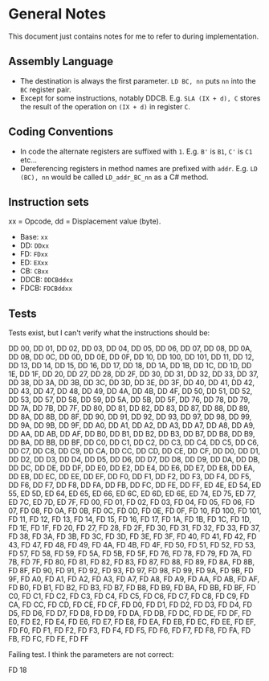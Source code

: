 ﻿# General Notes

This document just contains notes for me to refer to during implementation.

## Assembly Language

- The destination is always the first parameter. `LD BC, nn` puts `nn` into the `BC` register pair.
- Except for some instructions, notably DDCB. E.g. `SLA (IX + d), C` stores the result of the operation on `(IX + d)` in register `C`.

## Coding Conventions

- In code the alternate registers are suffixed with `1`. E.g. `B'` is `B1`, `C'` is `C1` etc...
- Dereferencing registers in method names are prefixed with `addr`. E.g. `LD (BC), nn` would be called `LD_addr_BC_nn` as a C# method.

## Instruction sets

xx = Opcode, dd = Displacement value (byte).

- Base: `xx`
- DD: `DDxx`
- FD: `FDxx`
- ED: `EXxx`
- CB: `CBxx`
- DDCB: `DDCBddxx`
- FDCB: `FDCBddxx`

## Tests

Tests exist, but I can't verify what the instructions should be:

DD 00, DD 01, DD 02, DD 03, DD 04, DD 05, DD 06, DD 07, DD 08, DD 0A, DD 0B, DD 0C, DD 0D, DD 0E, DD 0F, DD 10, DD 100, DD 101, DD 11, DD 12, DD 13, DD 14, DD 15, DD 16, DD 17, DD 18, DD 1A, DD 1B, DD 1C, DD 1D, DD 1E, DD 1F, DD 20, DD 27, DD 28, DD 2F, DD 30, DD 31, DD 32, DD 33, DD 37, DD 38, DD 3A, DD 3B, DD 3C, DD 3D, DD 3E, DD 3F, DD 40, DD 41, DD 42, DD 43, DD 47, DD 48, DD 49, DD 4A, DD 4B, DD 4F, DD 50, DD 51, DD 52, DD 53, DD 57, DD 58, DD 59, DD 5A, DD 5B, DD 5F, DD 76, DD 78, DD 79, DD 7A, DD 7B, DD 7F, DD 80, DD 81, DD 82, DD 83, DD 87, DD 88, DD 89, DD 8A, DD 8B, DD 8F, DD 90, DD 91, DD 92, DD 93, DD 97, DD 98, DD 99, DD 9A, DD 9B, DD 9F, DD A0, DD A1, DD A2, DD A3, DD A7, DD A8, DD A9, DD AA, DD AB, DD AF, DD B0, DD B1, DD B2, DD B3, DD B7, DD B8, DD B9, DD BA, DD BB, DD BF, DD C0, DD C1, DD C2, DD C3, DD C4, DD C5, DD C6, DD C7, DD C8, DD C9, DD CA, DD CC, DD CD, DD CE, DD CF, DD D0, DD D1, DD D2, DD D3, DD D4, DD D5, DD D6, DD D7, DD D8, DD D9, DD DA, DD DB, DD DC, DD DE, DD DF, DD E0, DD E2, DD E4, DD E6, DD E7, DD E8, DD EA, DD EB, DD EC, DD EE, DD EF, DD F0, DD F1, DD F2, DD F3, DD F4, DD F5, DD F6, DD F7, DD F8, DD FA, DD FB, DD FC, DD FE, DD FF, ED 4E, ED 54, ED 55, ED 5D, ED 64, ED 65, ED 66, ED 6C, ED 6D, ED 6E, ED 74, ED 75, ED 77, ED 7C, ED 7D, ED 7F, FD 00, FD 01, FD 02, FD 03, FD 04, FD 05, FD 06, FD 07, FD 08, FD 0A, FD 0B, FD 0C, FD 0D, FD 0E, FD 0F, FD 10, FD 100, FD 101, FD 11, FD 12, FD 13, FD 14, FD 15, FD 16, FD 17, FD 1A, FD 1B, FD 1C, FD 1D, FD 1E, FD 1F, FD 20, FD 27, FD 28, FD 2F, FD 30, FD 31, FD 32, FD 33, FD 37, FD 38, FD 3A, FD 3B, FD 3C, FD 3D, FD 3E, FD 3F, FD 40, FD 41, FD 42, FD 43, FD 47, FD 48, FD 49, FD 4A, FD 4B, FD 4F, FD 50, FD 51, FD 52, FD 53, FD 57, FD 58, FD 59, FD 5A, FD 5B, FD 5F, FD 76, FD 78, FD 79, FD 7A, FD 7B, FD 7F, FD 80, FD 81, FD 82, FD 83, FD 87, FD 88, FD 89, FD 8A, FD 8B, FD 8F, FD 90, FD 91, FD 92, FD 93, FD 97, FD 98, FD 99, FD 9A, FD 9B, FD 9F, FD A0, FD A1, FD A2, FD A3, FD A7, FD A8, FD A9, FD AA, FD AB, FD AF, FD B0, FD B1, FD B2, FD B3, FD B7, FD B8, FD B9, FD BA, FD BB, FD BF, FD C0, FD C1, FD C2, FD C3, FD C4, FD C5, FD C6, FD C7, FD C8, FD C9, FD CA, FD CC, FD CD, FD CE, FD CF, FD D0, FD D1, FD D2, FD D3, FD D4, FD D5, FD D6, FD D7, FD D8, FD D9, FD DA, FD DB, FD DC, FD DE, FD DF, FD E0, FD E2, FD E4, FD E6, FD E7, FD E8, FD EA, FD EB, FD EC, FD EE, FD EF, FD F0, FD F1, FD F2, FD F3, FD F4, FD F5, FD F6, FD F7, FD F8, FD FA, FD FB, FD FC, FD FE, FD FF

Failing test. I think the parameters are not correct:

FD 18